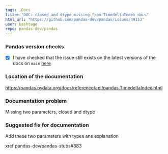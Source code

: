 ```yaml
---
tags: ,Docs
title: "DOC: closed and dtype missing from TimedeltaIndex docs"
html_url: "https://github.com/pandas-dev/pandas/issues/49153"
user: bashtage
repo: pandas-dev/pandas
---
```


### Pandas version checks

- [X] I have checked that the issue still exists on the latest versions of the docs on `main` [here](https://pandas.pydata.org/docs/dev/)


### Location of the documentation

https://pandas.pydata.org/docs/reference/api/pandas.TimedeltaIndex.html

### Documentation problem

Missing two parameters, closed and dtype

### Suggested fix for documentation

Add these two parameters with types ane explanation

xref pandas-dev/pandas-stubs#383